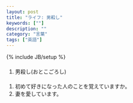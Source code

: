 ```yaml
---
layout: post
title: "ライフ: 男殺し"
keywords: [""]
description: ""
category: "言葉"
tags: ["英語"]
---
```

{% include JB/setup %}


####
1. 男殺し(おとこごろし)


####
1. 初めて好きになった人のことを覚えていますか。
2. 妻を愛しています。

